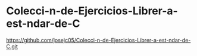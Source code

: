 # Colecci-n-de-Ejercicios-Librer-a-est-ndar-de-C
https://github.com/josejc05/Colecci-n-de-Ejercicios-Librer-a-est-ndar-de-C.git
